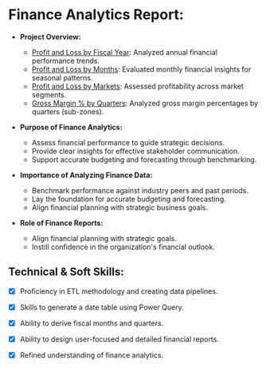 # Finance Analytics Report:
- **Project Overview:**
   
   - [Profit and Loss by Fiscal Year](https://github.com/anja-leee/Finance-Analytics-Report-for-AtliQ-Hardware/blob/main/P%20%26%20L%20by%20Fiscal%20Years.pdf): Analyzed annual financial performance trends.
   - [Profit and Loss by Months](https://github.com/anja-leee/Finance-Analytics-Report-for-AtliQ-Hardware/blob/main/P%20%26%20L%20by%20Fiscal%20Months.pdf): Evaluated monthly financial insights for seasonal patterns.
   - [Profit and Loss by Markets](https://github.com/anja-leee/Finance-Analytics-Report-for-AtliQ-Hardware/blob/main/P%20%26%20L%20for%20Markets.pdf): Assessed profitability across market segments.
   - [Gross Margin % by Quarters](https://github.com/anja-leee/Finance-Analytics-Report-for-AtliQ-Hardware/blob/main/Gm%25%20by%20Quarters%20(sub_zone).pdf): Analyzed gross margin percentages by quarters (sub-zones).

- **Purpose of Finance Analytics:**

    - Assess financial performance to guide strategic decisions.
    - Provide clear insights for effective stakeholder communication.
    - Support accurate budgeting and forecasting through benchmarking.

- **Importance of Analyzing Finance Data:**

    - Benchmark performance against industry peers and past periods.
    - Lay the foundation for accurate budgeting and forecasting.
    - Align financial planning with strategic business goals.
 
- **Role of Finance Reports:**

    - Align financial planning with strategic goals.
    - Instill confidence in the organization's financial outlook.


## Technical & Soft Skills:
- [x] Proficiency in ETL methodology and creating data pipelines.
- [x] Skills to generate a date table using Power Query.
- [x] Ability to derive fiscal months and quarters.
- [x] Ability to design user-focused and detailed financial reports.
- [x] Refined understanding of finance analytics.





